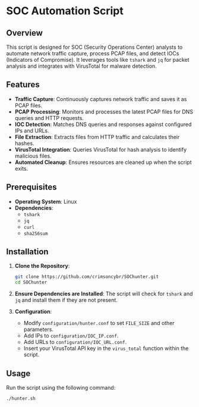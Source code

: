 # SOC Automation Script

## Overview

This script is designed for SOC (Security Operations Center) analysts to automate network traffic capture, process PCAP files, and detect IOCs (Indicators of Compromise). It leverages tools like `tshark` and `jq` for packet analysis and integrates with VirusTotal for malware detection.

## Features

- **Traffic Capture**: Continuously captures network traffic and saves it as PCAP files.
- **PCAP Processing**: Monitors and processes the latest PCAP files for DNS queries and HTTP requests.
- **IOC Detection**: Matches DNS queries and responses against configured IPs and URLs.
- **File Extraction**: Extracts files from HTTP traffic and calculates their hashes.
- **VirusTotal Integration**: Queries VirusTotal for hash analysis to identify malicious files.
- **Automated Cleanup**: Ensures resources are cleaned up when the script exits.

## Prerequisites

- **Operating System**: Linux
- **Dependencies**:
  - `tshark`
  - `jq`
  - `curl`
  - `sha256sum`

## Installation

1. **Clone the Repository**:
    ```bash
    git clone https://github.com/crimsoncybr/SOChunter.git
    cd SOChunter
    ```

2. **Ensure Dependencies are Installed**:
    The script will check for `tshark` and `jq` and install them if they are not present.

3. **Configuration**:
    - Modify `configuration/hunter.conf` to set `FILE_SIZE` and other parameters.
    - Add IPs to `configuration/IOC_IP.conf`.
    - Add URLs to `configuration/IOC_URL.conf`.
    - Insert your VirusTotal API key in the `virus_total` function within the script.

## Usage

Run the script using the following command:
```bash
./hunter.sh
